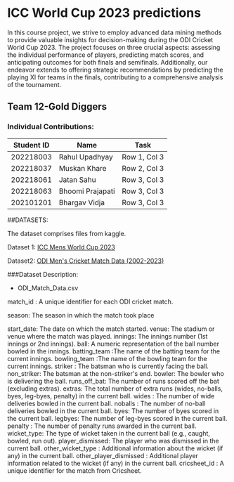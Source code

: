 # ICC World Cup 2023 predictions

In this course project, we strive to employ advanced data mining methods to provide valuable insights for decision-making during the ODI Cricket World Cup 2023. The project focuses on three crucial aspects: assessing the individual performance of players, predicting match scores, and anticipating outcomes for both finals and semifinals. Additionally, our endeavor extends to offering strategic recommendations by predicting the playing XI for teams in the finals, contributing to a comprehensive analysis of the tournament.

## Team 12-Gold Diggers

### Individual Contributions:
| Student ID  |   Name   |     Task      |
|-------------|----------|---------------|
| 202218003 | Rahul Upadhyay   | Row 1, Col 3 |
| 202218037 | Muskan Khare     | Row 2, Col 3 |
| 202218061 | Jatan Sahu       | Row 3, Col 3 |
| 202218063 | Bhoomi Prajapati | Row 3, Col 3 |
| 202101201 | Bhargav Vidja    | Row 3, Col 3 |

##DATASETS:

The dataset comprises files from kaggle. 

Dataset 1: [ICC Mens World Cup 2023](https://www.kaggle.com/datasets/pardeep19singh/icc-mens-world-cup-2023)

Dataset2: [ODI Men's Cricket Match Data (2002-2023)](https://www.kaggle.com/datasets/utkarshtomar736/odi-mens-cricket-match-data-2002-2023)

###Dataset Description:

* ODI_Match_Data.csv
  
match_id : A unique identifier for each ODI cricket match.

season: The season in which the match took place

start_date: The date on which the match started.
venue: The stadium or venue where the match was played.
innings: The innings number (1st innings or 2nd innings).
ball: A numeric representation of the ball number bowled in the innings.
batting_team :The name of the batting team for the current innings.
bowling_team :The name of the bowling team for the current innings.
striker : The batsman who is currently facing the ball.
non_striker: The batsman at the non-striker's end.
bowler: The bowler who is delivering the ball.
runs_off_bat: The number of runs scored off the bat (excluding extras).
extras: The total number of extra runs (wides, no-balls, byes, leg-byes, penalty) in the current ball.
wides : The number of wide deliveries bowled in the current ball.
noballs : The number of no-ball deliveries bowled in the current ball.
byes: The number of byes scored in the current ball.
legbyes:  The number of leg-byes scored in the current ball.
penalty : The number of penalty runs awarded in the current ball.
wicket_type: The type of wicket taken in the current ball (e.g., caught, bowled, run out).
player_dismissed: The player who was dismissed in the current ball.
other_wicket_type : Additional information about the wicket (if any) in the current ball.
other_player_dismissed : Additional player information related to the wicket (if any) in the current ball.
cricsheet_id : A unique identifier for the match from Cricsheet.
